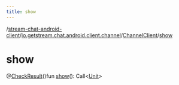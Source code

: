 ```yaml
---
title: show
---
```

/[stream-chat-android-client](../../index.md)/[io.getstream.chat.android.client.channel](../index.md)/[ChannelClient](index.md)/[show](show.md)  
  
  
  
# show  
@[CheckResult](https://developer.android.com/reference/kotlin/androidx/annotation/CheckResult.html)()fun [show](show.md)(): Call&lt;[Unit](https://kotlinlang.org/api/latest/jvm/stdlib/kotlin/-unit/index.html)&gt;
